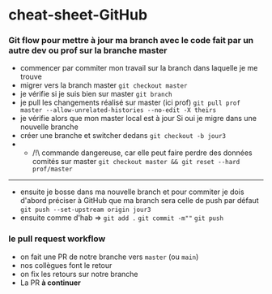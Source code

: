 # cheat-sheet-GitHub

 ### Git flow pour mettre à jour ma branch avec le code fait par un autre dev ou prof sur la branche master
- commencer par commiter mon travail sur la branch dans laquelle je me trouve
- migrer vers la branch master `git checkout master`
- je vérifie si je suis bien sur master `git branch`
- je pull les changements réalisé sur master (ici prof)  `git pull prof master --allow-unrelated-histories --no-edit -X theirs`
- je vérifie alors que mon master local est à jour Si oui je migre dans une nouvelle branche
- créer une branche et switcher dedans `git checkout -b jour3`
- - /!\ commande dangereuse, car elle peut faire perdre des données comités sur master `git checkout master && git reset --hard prof/master`
---
- ensuite je bosse dans ma nouvelle branch et pour commiter je dois d'abord préciser à GitHub que ma branch sera celle de push par défaut  `git push --set-upstream origin jour3`
- ensuite comme d'hab => `git add .` `git commit -m""`  `git push`

### le pull request workflow
- on fait une PR de notre branche vers `master` (ou `main`)
- nos collègues font le retour
- on fix les retours sur notre branche
- La PR **à continuer**






